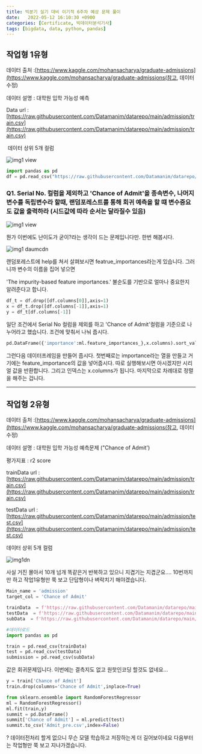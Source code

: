```yaml
---
title: 빅분기 실기 대비 이기적 6주차 예상 문제 풀이
date:   2022-05-12 16:10:30 +0900
categories: [Certificate, 빅데이터분석기사]
tags: [bigdata, data, python, pandas]
---
```


## 작업형 1유형

데이터 출처 :[https://www.kaggle.com/mohansacharya/graduate-admissions](https://www.kaggle.com/mohansacharya/graduate-admissions(참고, 데이터 수정)

데이터 설명 : 대학원 입학 가능성 예측

Data url :[https://raw.githubusercontent.com/Datamanim/datarepo/main/admission/train.csv](https://raw.githubusercontent.com/Datamanim/datarepo/main/admission/train.csv)

​
데이터 상위 5개 컬럼

![img1 view](https://user-images.githubusercontent.com/85277660/210370608-c96e1fa9-35a5-47ab-b9ee-3caaa861ad41.png)

```py
import pandas as pd
df = pd.read_csv("https://raw.githubusercontent.com/Datamanim/datarepo/main/admission/train.csv")
```

### Q1. Serial No. 컬럼을 제외하고 'Chance of Admit'을 종속변수, 나머지 변수를 독립변수라 할때, 랜덤포레스트를 통해 회귀 예측을 할 떄 변수중요도 값을 출력하라 (시드값에 따라 순서는 달라질수 있음)

![img1 view](https://user-images.githubusercontent.com/85277660/210370654-b22affe2-c296-41ce-b1c6-a29a4c3b54f9.png)

뭔가 이번에도 난이도가 굳이?라는 생각이 드는 문제입니다만. 한번 해봅시다.

![img1 daumcdn](https://user-images.githubusercontent.com/85277660/210370690-c2865146-b39c-4cd1-a640-444a2a202ffb.png)

랜덤포레스트에 help를 쳐서 살펴보시면 featrue_importances라는게 있습니다. 그러니까 변수의 이름을 집어 넣으면

'The impurity-based feature importances.' 불순도를 기반으로 얼마나 중요한지 알려준다고 합니다.

```py
df_t = df.drop([df.columns[0]],axis=1)
x = df_t.drop([df.columns[-1]],axis=1)
y = df_t[df.columns[-1]]
```
일단 조건에서 Serial No 컬럼을 제외를 하고 'Chance of Admit'컬럼을 기준으로 나누어라고 했습니다. 조건에 맞춰서 나눠 줍시다.

```py
pd.DataFrame({'importance':ml.feature_importances_},x.columns).sort_values('importance',ascending=False)
```
그런다음 데이터프레임을 만들어 줍시다. 첫번째로는 importance라는 열을 만들고 거기에는 feature_importance의 값을 넣어줍시다. 따로 실행해보시면 아시겠지만 시리얼 값을 반환합니다. 그리고 인덱스는 x.columns가 됩니다. 마지막으로 차례대로 정렬을 해주는 겁니다.

---

## 작업형 2유형
데이터 출처 :[https://www.kaggle.com/mohansacharya/graduate-admissions](https://www.kaggle.com/mohansacharya/graduate-admissions(참고, 데이터 수정)

데이터 설명 : 대학원 입학 가능성 예측문제 ("Chance of Admit')

​평가지표 : r2 score

trainData url : [https://raw.githubusercontent.com/Datamanim/datarepo/main/admission/train.csv](https://raw.githubusercontent.com/Datamanim/datarepo/main/admission/train.csv)

testData url : [https://raw.githubusercontent.com/Datamanim/datarepo/main/admission/test.csv](https://raw.githubusercontent.com/Datamanim/datarepo/main/admission/test.csv)

데이터 상위 5개 컬럼

![img1dn](https://user-images.githubusercontent.com/85277660/210370953-d89afb3e-b065-4022-bc51-a22b8aa3a629.png)

사실 거진 몰아서 10개 넘개 똑같은거 반복하고 있으니 지겹기는 지겹군요.... 10번까지만 하고 작업1유형만 쭉 보고 단답형이나 벼락치기 해야겠습니다.

```py
Main_name = 'admission'
target_col = 'Chance of Admit'

trainData  = f'https://raw.githubusercontent.com/Datamanim/datarepo/main/{Main_name}/train.csv'
testData  = f'https://raw.githubusercontent.com/Datamanim/datarepo/main/{Main_name}/test.csv'
subData  = f'https://raw.githubusercontent.com/Datamanim/datarepo/main/{Main_name}/submission.csv'

#데이터로드
import pandas as pd

train = pd.read_csv(trainData)
test = pd.read_csv(testData)
submission = pd.read_csv(subData)
```
값은 회귀문제입니다. 이번에는 결측지도 없고 원핫인코딩 할것도 없네요...

```py
y = train['Chance of Admit']
train.drop(columns='Chance of Admit',inplace=True)

from sklearn.ensemble import RandomForestRegressor
ml = RandomForestRegressor()
ml.fit(train,y)
summit = pd.DataFrame()
summit['Chance of Admit'] = ml.predict(test)
summit.to_csv('Admit_pre.csv',index=False)
```
? 데이터전처리 할게 없으니 무슨 모델 학습하고 저장하는게 더 길어보이네요 다음부터는 작업형만 쭉 보고 지나가겠습니다.